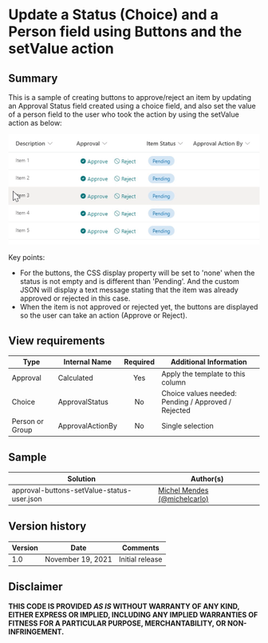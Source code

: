 # Update a Status (Choice) and a Person field using Buttons and the setValue action

## Summary
This is a sample of creating buttons to approve/reject an item by updating an Approval Status field created using a choice field, and also set the value of a person field to the user who took the action by using the setValue action as below:

![Sample in action](./assets/quickApprovals.gif)

Key points:

- For the buttons, the CSS display property will be set to 'none' when the status is not empty and is different than 'Pending'. And the custom JSON will display a text message stating that the item was already approved or rejected in this case.
- When the item is not approved or rejected yet, the buttons are displayed so the user can take an action (Approve or Reject).

## View requirements

|Type|Internal Name|Required|Additional Information
|---|---|:---:|---|
|Approval|Calculated|Yes| Apply the template to this column
|Choice|ApprovalStatus|No| Choice values needed: Pending / Approved / Rejected
|Person or Group|ApprovalActionBy|No|Single selection


## Sample

Solution                                   |Author(s)
-------------------------------------------|---------------------------
approval-buttons-setValue-status-user.json |[Michel Mendes](https://twitter.com/michelcarlo) [(@michelcarlo)](https://twitter.com/michelcarlo)

## Version history

Version |Date          |Comments
--------|--------------|--------------------------------
1.0     |November 19, 2021 |Initial release

## Disclaimer
**THIS CODE IS PROVIDED *AS IS* WITHOUT WARRANTY OF ANY KIND, EITHER EXPRESS OR IMPLIED, INCLUDING ANY IMPLIED WARRANTIES OF FITNESS FOR A PARTICULAR PURPOSE, MERCHANTABILITY, OR NON-INFRINGEMENT.**
##
